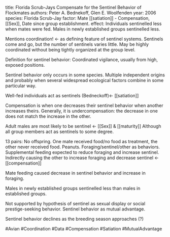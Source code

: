 title: Florida Scrub-Jays Compensate for the Sentinel Behavior of Flockmates
authors: Peter A. Bednekoff, Glen E. Woolfenden
year: 2006
species: Florida Scrub-Jay
factor: Mate [[satiation]] - Compensation, [[Sex]], Date since group establishment.
effect: Individuals sentinelled less when mates were fed. Males in newly established groups sentinelled less.

Mentions coordination! <- as defining feature of sentinel systems. Sentinels come and go, but the number of sentinels varies little. May be highly coordinated without being tightly organized at the group level.

Definition for sentinel behavior: Coordinated vigilance, usually from high, exposed positions.

Sentinel behavior only occurs in some species. Multiple independent origins and probably when several widespread ecological factors combine in some particular way. 

Well-fed individuals act as sentinels (Bedneckoff)<- [[satiation]]

Compensation is when one decreases their sentinel behavior when another increases theirs. Generally, it is undercompensation: the decrease in one does not match the increase in the other.

Adult males are most likely to be sentinel <- [[Sex]]  & [[maturity]] 
Although all group members act as sentinels to some degree.

13 pairs: No offspring. One mate received food/no food as treatment, the other never received food. Peanuts.
Foraging/sentinel/other as behaviors.
Supplemental feeding expected to reduce foraging and increase sentinel. Indirectly causing the other to increase foraging and decrease sentinel <- [[compensation]]

Mate feeding caused decrease in sentinel behavior and increase in foraging.

Males in newly established groups sentinelled less than males in established groups.

Not supported by hypothesis of sentinel as sexual display or social prestige-seeking behavior.
Sentinel behavior as mutual advantage.

Sentinel behavior declines as the breeding season approaches (?)

#Avian #Coordination #Data #Compensation #Satiation #MutualAdvantage